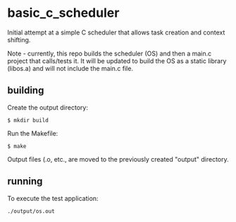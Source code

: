 # basic_c_scheduler
Initial attempt at a simple C scheduler that allows task creation and context shifting.

Note - currently, this repo builds the scheduler (OS) and then a main.c project that calls/tests it.
It will be updated to build the OS as a static library (libos.a) and will not include the main.c file.

## building

Create the output directory:
```
$ mkdir build
```

Run the Makefile:
```
$ make
```

Output files (.o, etc., are moved to the previously created "output" directory.

## running

To execute the test application:
```
./output/os.out
```

